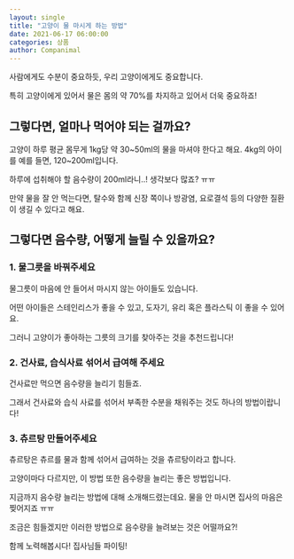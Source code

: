 ```yaml
---
layout: single
title: "고양이 물 마시게 하는 방법"
date: 2021-06-17 06:00:00
categories: 상품
author: Companimal
---
```


사람에게도 수분이 중요하듯, 우리 고양이에게도 중요합니다.

특히 고양이에게 있어서 물은 몸의 약 70%를 차지하고 있어서 더욱 중요하죠!

## 그렇다면, 얼마나 먹어야 되는 걸까요?

고양이 하루 평균 몸무게 1kg당 약 30~50ml의 물을 마셔야 한다고 해요. 4kg의 아이를 예를 들면, 120~200ml입니다.

하루에 섭취해야 할 음수량이 200ml라니..! 생각보다 많죠? ㅠㅠ

만약 물을 잘 안 먹는다면, 탈수와 함께 신장 쪽이나 방광염, 요로결석 등의 다양한 질환이 생길 수 있다고 해요.

## 그렇다면 음수량, 어떻게 늘릴 수 있을까요?

### 1. 물그릇을 바꿔주세요

물그릇이 마음에 안 들어서 마시지 않는 아이들도 있습니다.

어떤 아이들은 스테인리스가 좋을 수 있고, 도자기, 유리 혹은 플라스틱 이 좋을 수 있어요.

그러니 고양이가 좋아하는 그릇의 크기를 찾아주는 것을 추천드립니다!

### 2. 건사료, 습식사료 섞어서 급여해 주세요

건사료만 먹으면 음수량을 늘리기 힘들죠.

그래서 건사료와 습식 사료를 섞어서 부족한 수분을 채워주는 것도 하나의 방법이랍니다!

### 3. 츄르탕 만들어주세요

츄르탕은 츄르를 물과 함께 섞어서 급여하는 것을 츄르탕이라고 합니다.

고양이마다 다르지만, 이 방법 또한 음수량을 늘리는 좋은 방법입니다.

지금까지 음수량 늘리는 방법에 대해 소개해드렸는데요. 물을 안 마시면 집사의 마음은 찢어지죠 ㅠㅠ

조금은 힘들겠지만 이러한 방법으로 음수량을 늘려보는 것은 어떨까요?!

함께 노력해봅시다! 집사님들 파이팅!
